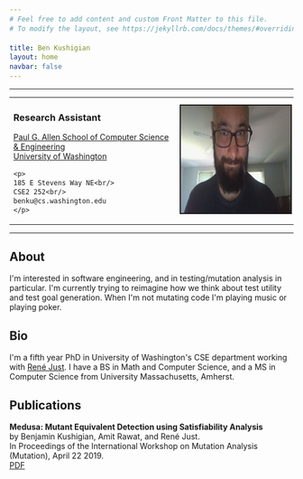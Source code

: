 ```yaml
---
# Feel free to add content and custom Front Matter to this file.
# To modify the layout, see https://jekyllrb.com/docs/themes/#overriding-theme-defaults

title: Ben Kushigian
layout: home
navbar: false
---
```


<hr size="2" noshade color="gray">
  <table width="100%" border="0px" cellpadding="5px" cellspacing="5px" pad="3px">
  <td style="text-align: left" border="0px">
    <h3> Research Assistant</h3>
    <p>
      <a href="https://www.cs.washington.edu/">Paul G. Allen School of Computer
      Science & Engineering<br/></a>
      <a href="http://www.washington.edu/">University of Washington</a>
    </p>

    <p>
    185 E Stevens Way NE<br/>
    CSE2 252<br/>
    benku@cs.washington.edu
    </p>
  </td>
  <td  border="0px">
    <img border="2px" src="/assets/img/me.jpg" height="190px">
  </td>
  </table>

<hr size="2" noshade color="gray">

## About

I'm interested in software engineering, and in testing/mutation analysis in
particular. I'm currently trying to reimagine how we think about test utility
and test goal generation.
When I'm not mutating code I'm playing music or playing poker.

## Bio

I'm a fifth year PhD in University of Washington's CSE department working with
[René Just][rjust-site]. I have a BS in Math and Computer Science, and a MS in
Computer Science from University Massachusetts, Amherst.

## Publications

  <p> <b>Medusa: Mutant Equivalent Detection using Satisfiability
  Analysis</b><br/>
  by Benjamin Kushigian, Amit Rawat, and René Just.<br/>
  In Proceedings of the International Workshop on Mutation Analysis (Mutation), April 22 2019.<br/>
  <a href="/assets/files/medusa_icst_2019.pdf">PDF</a>
  </p>


[rjust-site]:https://people.cs.umass.edu/~rjust/
